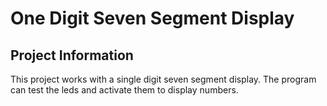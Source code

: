 # One Digit Seven Segment Display

## Project Information 
This project works with a single digit seven segment display. The program can test the leds and activate them to display numbers.


